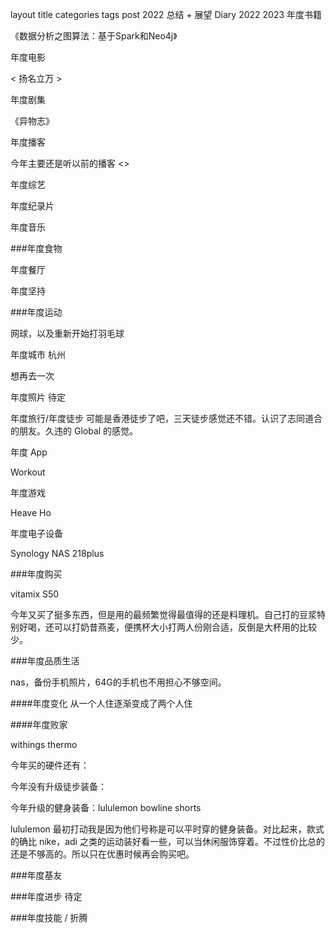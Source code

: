 layout	title	categories	tags
post
2022 总结 + 展望
Diary
2022
2023
年度书籍

《数据分析之图算法：基于Spark和Neo4j》

年度电影

< 扬名立万 >

年度剧集

《异物志》

年度播客

今年主要还是听以前的播客
<>

年度综艺

年度纪录片

年度音乐

###年度食物



年度餐厅



年度坚持



###年度运动

网球，以及重新开始打羽毛球

年度城市 杭州

想再去一次

年度照片 待定

年度旅行/年度徒步 可能是香港徒步了吧，三天徒步感觉还不错。认识了志同道合的朋友。久违的 Global 的感觉。

年度 App

Workout

年度游戏

Heave Ho

年度电子设备

Synology NAS 218plus

###年度购买

vitamix S50

今年又买了挺多东西，但是用的最频繁觉得最值得的还是料理机。自己打的豆浆特别好喝，还可以打奶昔燕麦，便携杯大小打两人份刚合适，反倒是大杯用的比较少。

###年度品质生活

nas，备份手机照片，64G的手机也不用担心不够空间。

####年度变化 从一个人住逐渐变成了两个人住

####年度败家

withings thermo

今年买的硬件还有：

今年没有升级徒步装备：

今年升级的健身装备：lululemon bowline shorts

lululemon 最初打动我是因为他们号称是可以平时穿的健身装备。对比起来，款式的确比 nike，adi 之类的运动装好看一些，可以当休闲服饰穿着。不过性价比总的还是不够高的。所以只在优惠时候再会购买吧。

###年度基友

###年度进步 待定

###年度技能 / 折腾

